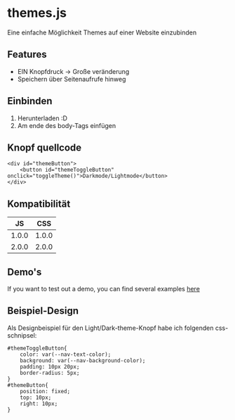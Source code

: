 # themes.js

Eine einfache Möglichkeit Themes auf einer Website einzubinden  

## Features  
- EIN Knopfdruck -> Große veränderung
- Speichern über Seitenaufrufe hinweg

## Einbinden
1. Herunterladen :D
2. Am ende des body-Tags einfügen

## Knopf quellcode
```
<div id="themeButton">
    <button id="themeToggleButton" onclick="toggleTheme()">Darkmode/Lightmode</button>
</div>
```

## Kompatibilität
JS | CSS
---|---
1.0.0 | 1.0.0
2.0.0 | 2.0.0



## Demo's
If you want to test out a demo, you can find several examples [here](https://themes-js.github.io/examples/)


## Beispiel-Design  
Als Designbeispiel für den Light/Dark-theme-Knopf habe ich folgenden css-schnipsel:
```
#themeToggleButton{
    color: var(--nav-text-color);
    background: var(--nav-background-color);
    padding: 10px 20px;
    border-radius: 5px;
}
#themeButton{
    position: fixed;
    top: 10px;
    right: 10px;
}
```

